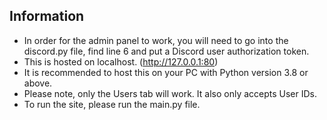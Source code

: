 ## Information
- In order for the admin panel to work, you will need to go into the discord.py file, find line 6 and put a Discord user authorization token.
- This is hosted on localhost. (http://127.0.0.1:80)
- It is recommended to host this on your PC with Python version 3.8 or above.
- Please note, only the Users tab will work. It also only accepts User IDs.
- To run the site, please run the main.py file.
